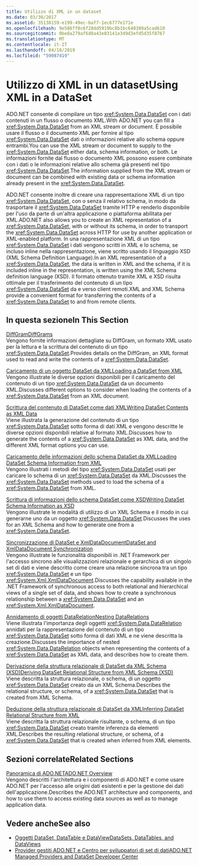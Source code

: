 ```yaml
---
title: Utilizzo di XML in un dataset
ms.date: 03/30/2017
ms.assetid: 35138159-e199-49ec-baf7-1ec6777e171e
ms.openlocfilehash: 9e586ff0c6f28dd5919bc8b1bc640389a5cad610
ms.sourcegitcommit: 0be8a279af6d8a43e03141e349d3efd5d35f8767
ms.translationtype: MT
ms.contentlocale: it-IT
ms.lasthandoff: 04/18/2019
ms.locfileid: "59087419"
---
```

# <a name="using-xml-in-a-dataset"></a><span data-ttu-id="68cbc-102">Utilizzo di XML in un dataset</span><span class="sxs-lookup"><span data-stu-id="68cbc-102">Using XML in a DataSet</span></span>
<span data-ttu-id="68cbc-103">ADO.NET consente di compilare un tipo <xref:System.Data.DataSet> con i dati contenuti in un flusso o documento XML.</span><span class="sxs-lookup"><span data-stu-id="68cbc-103">With ADO.NET you can fill a <xref:System.Data.DataSet> from an XML stream or document.</span></span> <span data-ttu-id="68cbc-104">È possibile usare il flusso o il documento XML per fornire al tipo <xref:System.Data.DataSet> dati o informazioni relative allo schema oppure entrambi.</span><span class="sxs-lookup"><span data-stu-id="68cbc-104">You can use the XML stream or document to supply to the <xref:System.Data.DataSet> either data, schema information, or both.</span></span> <span data-ttu-id="68cbc-105">Le informazioni fornite dal flusso o documento XML possono essere combinate con i dati o le informazioni relative allo schema già presenti nel tipo <xref:System.Data.DataSet>.</span><span class="sxs-lookup"><span data-stu-id="68cbc-105">The information supplied from the XML stream or document can be combined with existing data or schema information already present in the <xref:System.Data.DataSet>.</span></span>  
  
 <span data-ttu-id="68cbc-106">ADO.NET consente inoltre di creare una rappresentazione XML di un tipo <xref:System.Data.DataSet>, con o senza il relativo schema, in modo da trasportare il <xref:System.Data.DataSet> tramite HTTP e renderlo disponibile per l'uso da parte di un'altra applicazione o piattaforma abilitata per XML.</span><span class="sxs-lookup"><span data-stu-id="68cbc-106">ADO.NET also allows you to create an XML representation of a <xref:System.Data.DataSet>, with or without its schema, in order to transport the <xref:System.Data.DataSet> across HTTP for use by another application or XML-enabled platform.</span></span> <span data-ttu-id="68cbc-107">In una rappresentazione XML di un tipo <xref:System.Data.DataSet> i dati vengono scritti in XML e lo schema, se incluso inline nella rappresentazione, viene scritto usando il linguaggio XSD (XML Schema Definition Language).</span><span class="sxs-lookup"><span data-stu-id="68cbc-107">In an XML representation of a <xref:System.Data.DataSet>, the data is written in XML and the schema, if it is included inline in the representation, is written using the XML Schema definition language (XSD).</span></span> <span data-ttu-id="68cbc-108">Il formato ottenuto tramite XML e XSD risulta ottimale per il trasferimento del contenuto di un tipo <xref:System.Data.DataSet> da e verso client remoti.</span><span class="sxs-lookup"><span data-stu-id="68cbc-108">XML and XML Schema provide a convenient format for transferring the contents of a <xref:System.Data.DataSet> to and from remote clients.</span></span>  
  
## <a name="in-this-section"></a><span data-ttu-id="68cbc-109">In questa sezione</span><span class="sxs-lookup"><span data-stu-id="68cbc-109">In This Section</span></span>  
 [<span data-ttu-id="68cbc-110">DiffGram</span><span class="sxs-lookup"><span data-stu-id="68cbc-110">DiffGrams</span></span>](../../../../../docs/framework/data/adonet/dataset-datatable-dataview/diffgrams.md)  
 <span data-ttu-id="68cbc-111">Vengono fornite informazioni dettagliate su DiffGram, un formato XML usato per la lettura e la scrittura del contenuto di un tipo <xref:System.Data.DataSet>.</span><span class="sxs-lookup"><span data-stu-id="68cbc-111">Provides details on the DiffGram, an XML format used to read and write the contents of a <xref:System.Data.DataSet>.</span></span>  
  
 [<span data-ttu-id="68cbc-112">Caricamento di un oggetto DataSet da XML</span><span class="sxs-lookup"><span data-stu-id="68cbc-112">Loading a DataSet from XML</span></span>](../../../../../docs/framework/data/adonet/dataset-datatable-dataview/loading-a-dataset-from-xml.md)  
 <span data-ttu-id="68cbc-113">Vengono illustrate le diverse opzioni disponibili per il caricamento del contenuto di un tipo <xref:System.Data.DataSet> da un documento XML.</span><span class="sxs-lookup"><span data-stu-id="68cbc-113">Discusses different options to consider when loading the contents of a <xref:System.Data.DataSet> from an XML document.</span></span>  
  
 [<span data-ttu-id="68cbc-114">Scrittura del contenuto di DataSet come dati XML</span><span class="sxs-lookup"><span data-stu-id="68cbc-114">Writing DataSet Contents as XML Data</span></span>](../../../../../docs/framework/data/adonet/dataset-datatable-dataview/writing-dataset-contents-as-xml-data.md)  
 <span data-ttu-id="68cbc-115">Viene illustrata la generazione del contenuto di un tipo <xref:System.Data.DataSet> sotto forma di dati XML e vengono descritte le diverse opzioni disponibili relative al formato XML.</span><span class="sxs-lookup"><span data-stu-id="68cbc-115">Discusses how to generate the contents of a <xref:System.Data.DataSet> as XML data, and the different XML format options you can use.</span></span>  
  
 [<span data-ttu-id="68cbc-116">Caricamento delle informazioni dello schema DataSet da XML</span><span class="sxs-lookup"><span data-stu-id="68cbc-116">Loading DataSet Schema Information from XML</span></span>](../../../../../docs/framework/data/adonet/dataset-datatable-dataview/loading-dataset-schema-information-from-xml.md)  
 <span data-ttu-id="68cbc-117">Vengono illustrati i metodi del tipo <xref:System.Data.DataSet> usati per caricare lo schema di un <xref:System.Data.DataSet> da XML.</span><span class="sxs-lookup"><span data-stu-id="68cbc-117">Discusses the <xref:System.Data.DataSet> methods used to load the schema of a <xref:System.Data.DataSet> from XML.</span></span>  
  
 [<span data-ttu-id="68cbc-118">Scrittura di informazioni dello schema DataSet come XSD</span><span class="sxs-lookup"><span data-stu-id="68cbc-118">Writing DataSet Schema Information as XSD</span></span>](../../../../../docs/framework/data/adonet/dataset-datatable-dataview/writing-dataset-schema-information-as-xsd.md)  
 <span data-ttu-id="68cbc-119">Vengono illustrate le modalità di utilizzo di un XML Schema e il modo in cui generarne uno da un oggetto <xref:System.Data.DataSet>.</span><span class="sxs-lookup"><span data-stu-id="68cbc-119">Discusses the uses for an XML Schema and how to generate one from a <xref:System.Data.DataSet>.</span></span>  
  
 [<span data-ttu-id="68cbc-120">Sincronizzazione di DataSet e XmlDataDocument</span><span class="sxs-lookup"><span data-stu-id="68cbc-120">DataSet and XmlDataDocument Synchronization</span></span>](../../../../../docs/framework/data/adonet/dataset-datatable-dataview/dataset-and-xmldatadocument-synchronization.md)  
 <span data-ttu-id="68cbc-121">Vengono illustrate le funzionalità disponibili in .NET Framework per l'accesso sincrono alle visualizzazioni relazionale e gerarchica di un singolo set di dati e viene descritto come creare una relazione sincrona tra un tipo <xref:System.Data.DataSet> e un tipo <xref:System.Xml.XmlDataDocument>.</span><span class="sxs-lookup"><span data-stu-id="68cbc-121">Discusses the capability available in the .NET Framework of synchronous access to both relational and hierarchical views of a single set of data, and shows how to create a synchronous relationship between a <xref:System.Data.DataSet> and an <xref:System.Xml.XmlDataDocument>.</span></span>  
  
 [<span data-ttu-id="68cbc-122">Annidamento di oggetti DataRelation</span><span class="sxs-lookup"><span data-stu-id="68cbc-122">Nesting DataRelations</span></span>](../../../../../docs/framework/data/adonet/dataset-datatable-dataview/nesting-datarelations.md)  
 <span data-ttu-id="68cbc-123">Viene illustrata l'importanza degli oggetti <xref:System.Data.DataRelation> annidati per la rappresentazione del contenuto di un tipo <xref:System.Data.DataSet> sotto forma di dati XML e ne viene descritta la creazione.</span><span class="sxs-lookup"><span data-stu-id="68cbc-123">Discusses the importance of nested <xref:System.Data.DataRelation> objects when representing the contents of a <xref:System.Data.DataSet> as XML data, and describes how to create them.</span></span>  
  
 [<span data-ttu-id="68cbc-124">Derivazione della struttura relazionale di DataSet da XML Schema (XSD)</span><span class="sxs-lookup"><span data-stu-id="68cbc-124">Deriving DataSet Relational Structure from XML Schema (XSD)</span></span>](../../../../../docs/framework/data/adonet/dataset-datatable-dataview/deriving-dataset-relational-structure-from-xml-schema-xsd.md)  
 <span data-ttu-id="68cbc-125">Viene descritta la struttura relazionale, o schema, di un oggetto <xref:System.Data.DataSet> creato da un XML Schema.</span><span class="sxs-lookup"><span data-stu-id="68cbc-125">Describes the relational structure, or schema, of a <xref:System.Data.DataSet> that is created from XML Schema.</span></span>  
  
 [<span data-ttu-id="68cbc-126">Deduzione della struttura relazionale di DataSet da XML</span><span class="sxs-lookup"><span data-stu-id="68cbc-126">Inferring DataSet Relational Structure from XML</span></span>](../../../../../docs/framework/data/adonet/dataset-datatable-dataview/inferring-dataset-relational-structure-from-xml.md)  
 <span data-ttu-id="68cbc-127">Viene descritta la struttura relazionale risultante, o schema, di un tipo <xref:System.Data.DataSet> creato tramite inferenza da elementi XML.</span><span class="sxs-lookup"><span data-stu-id="68cbc-127">Describes the resulting relational structure, or schema, of a <xref:System.Data.DataSet> that is created when inferred from XML elements.</span></span>  
  
## <a name="related-sections"></a><span data-ttu-id="68cbc-128">Sezioni correlate</span><span class="sxs-lookup"><span data-stu-id="68cbc-128">Related Sections</span></span>  
 [<span data-ttu-id="68cbc-129">Panoramica di ADO.NET</span><span class="sxs-lookup"><span data-stu-id="68cbc-129">ADO.NET Overview</span></span>](../../../../../docs/framework/data/adonet/ado-net-overview.md)  
 <span data-ttu-id="68cbc-130">Vengono descritti l'architettura e i componenti di ADO.NET e come usare ADO.NET per l'accesso alle origini dati esistenti e per la gestione dei dati dell'applicazione.</span><span class="sxs-lookup"><span data-stu-id="68cbc-130">Describes the ADO.NET architecture and components, and how to use them to access existing data sources as well as to manage application data.</span></span>  
  
## <a name="see-also"></a><span data-ttu-id="68cbc-131">Vedere anche</span><span class="sxs-lookup"><span data-stu-id="68cbc-131">See also</span></span>

- [<span data-ttu-id="68cbc-132">Oggetti DataSet, DataTable e DataView</span><span class="sxs-lookup"><span data-stu-id="68cbc-132">DataSets, DataTables, and DataViews</span></span>](../../../../../docs/framework/data/adonet/dataset-datatable-dataview/index.md)
- [<span data-ttu-id="68cbc-133">Provider gestiti ADO.NET e Centro per sviluppatori di set di dati</span><span class="sxs-lookup"><span data-stu-id="68cbc-133">ADO.NET Managed Providers and DataSet Developer Center</span></span>](https://go.microsoft.com/fwlink/?LinkId=217917)
